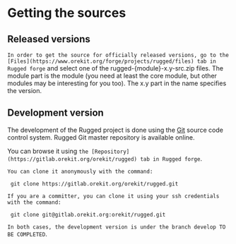 <!--- Copyright 2013-2017 CS Systèmes d'Information
  Licensed under the Apache License, Version 2.0 (the "License");
  you may not use this file except in compliance with the License.
  You may obtain a copy of the License at
  
    http://www.apache.org/licenses/LICENSE-2.0
  
  Unless required by applicable law or agreed to in writing, software
  distributed under the License is distributed on an "AS IS" BASIS,
  WITHOUT WARRANTIES OR CONDITIONS OF ANY KIND, either express or implied.
  See the License for the specific language governing permissions and
  limitations under the License.
-->

Getting the sources
===================

Released versions
-----------------

`In order to get the source for officially released versions, go to the
[Files](https://www.orekit.org/forge/projects/rugged/files) tab in Rugged
forge` and select one of the rugged-{module}-x.y-src.zip files. The module
part is the module (you need at least the core module, but other modules
may be interesting for you too). The x.y part in the name specifies the version.

Development version
-------------------

The development of the Rugged project is done using the [Git](http://git-scm.com/)
source code control system. Rugged Git master repository is available online.

You can browse it using `the [Repository](https://gitlab.orekit.org/orekit/rugged)
tab in Rugged forge`.

`You can clone it anonymously with the command:`

     git clone https://gitlab.orekit.org/orekit/rugged.git

`If you are a committer, you can clone it using your ssh credentials with the command:`

     git clone git@gitlab.orekit.org:orekit/rugged.git
  
`In both cases, the development version is under the branch develop TO BE COMPLETED`.
